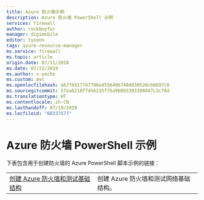 ```yaml
---
title: Azure 防火墙示例
description: Azure 防火墙 PowerShell 示例
services: firewall
author: rockboyfor
manager: digimobile
editor: tysonn
tags: azure-resource-manager
ms.service: firewall
ms.topic: article
origin.date: 07/11/2018
ms.date: 07/22/2019
ms.author: v-yeche
ms.custom: mvc
ms.openlocfilehash: a67f69177d7798e45564967404930528cb0697c6
ms.sourcegitcommit: 5fea6210f7456215f75a9b093393390d47c3c78d
ms.translationtype: HT
ms.contentlocale: zh-CN
ms.lasthandoff: 07/19/2019
ms.locfileid: "68337577"
---
```

# <a name="azure-firewall-powershell-samples"></a>Azure 防火墙 PowerShell 示例

下表包含用于创建防火墙的 Azure PowerShell 脚本示例的链接：

| | |
|----|----|
|[创建 Azure 防火墙和测试基础结构](scripts/sample-create-firewall-test.md)|创建 Azure 防火墙和测试网络基础结构。|

<!-- Update_Description: new article about sample powershell -->
<!--ms.date: 07/22/2019-->
